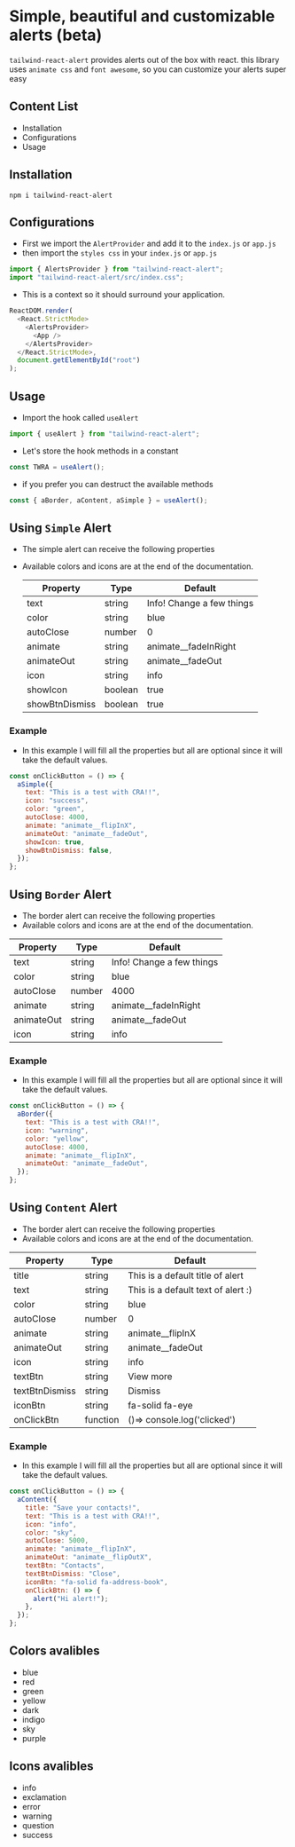 # Simple, beautiful and customizable alerts (beta)

`tailwind-react-alert` provides alerts out of the box with react.
this library uses `animate css` and `font awesome`, so you can customize your alerts super easy

## Content List

- Installation
- Configurations
- Usage

## Installation

`npm i tailwind-react-alert`

## Configurations

- First we import the `AlertProvider` and add it to the `index.js` or `app.js`
- then import the `styles css` in your `index.js` or `app.js`

```javascript
import { AlertsProvider } from "tailwind-react-alert";
import "tailwind-react-alert/src/index.css";
```

- This is a context so it should surround your application.

```javascript
ReactDOM.render(
  <React.StrictMode>
    <AlertsProvider>
      <App />
    </AlertsProvider>
  </React.StrictMode>,
  document.getElementById("root")
);
```

## Usage

- Import the hook called `useAlert`

```javascript
import { useAlert } from "tailwind-react-alert";
```

- Let's store the hook methods in a constant

```javascript
const TWRA = useAlert();
```

- if you prefer you can destruct the available methods

```javascript
const { aBorder, aContent, aSimple } = useAlert();
```

## Using `Simple` Alert

- The simple alert can receive the following properties
- Available colors and icons are at the end of the documentation.

  | Property       | Type    | Default                   |
  | -------------- | ------- | ------------------------- |
  | text           | string  | Info! Change a few things |
  | color          | string  | blue                      |
  | autoClose      | number  | 0                         |
  | animate        | string  | animate\_\_fadeInRight    |
  | animateOut     | string  | animate\_\_fadeOut        |
  | icon           | string  | info                      |
  | showIcon       | boolean | true                      |
  | showBtnDismiss | boolean | true                      |

### Example

- In this example I will fill all the properties but all are optional since it will take the default values.

```javascript
const onClickButton = () => {
  aSimple({
    text: "This is a test with CRA!!",
    icon: "success",
    color: "green",
    autoClose: 4000,
    animate: "animate__flipInX",
    animateOut: "animate__fadeOut",
    showIcon: true,
    showBtnDismiss: false,
  });
};
```

## Using `Border` Alert

- The border alert can receive the following properties
- Available colors and icons are at the end of the documentation.

| Property   | Type   | Default                   |
| ---------- | ------ | ------------------------- |
| text       | string | Info! Change a few things |
| color      | string | blue                      |
| autoClose  | number | 4000                      |
| animate    | string | animate\_\_fadeInRight    |
| animateOut | string | animate\_\_fadeOut        |
| icon       | string | info                      |

### Example

- In this example I will fill all the properties but all are optional since it will take the default values.

```javascript
const onClickButton = () => {
  aBorder({
    text: "This is a test with CRA!!",
    icon: "warning",
    color: "yellow",
    autoClose: 4000,
    animate: "animate__flipInX",
    animateOut: "animate__fadeOut",
  });
};
```

## Using `Content` Alert

- The border alert can receive the following properties
- Available colors and icons are at the end of the documentation.

| Property       | Type     | Default                            |
| -------------- | -------- | ---------------------------------- |
| title          | string   | This is a default title of alert   |
| text           | string   | This is a default text of alert :) |
| color          | string   | blue                               |
| autoClose      | number   | 0                                  |
| animate        | string   | animate\_\_flipInX                 |
| animateOut     | string   | animate\_\_fadeOut                 |
| icon           | string   | info                               |
| textBtn        | string   | View more                          |
| textBtnDismiss | string   | Dismiss                            |
| iconBtn        | string   | fa-solid fa-eye                    |
| onClickBtn     | function | ()=> console.log('clicked')        |

### Example

- In this example I will fill all the properties but all are optional since it will take the default values.

```javascript
const onClickButton = () => {
  aContent({
    title: "Save your contacts!",
    text: "This is a test with CRA!!",
    icon: "info",
    color: "sky",
    autoClose: 5000,
    animate: "animate__flipInX",
    animateOut: "animate__flipOutX",
    textBtn: "Contacts",
    textBtnDismiss: "Close",
    iconBtn: "fa-solid fa-address-book",
    onClickBtn: () => {
      alert("Hi alert!");
    },
  });
};
```

## Colors avalibles

- blue
- red
- green
- yellow
- dark
- indigo
- sky
- purple

## Icons avalibles

- info
- exclamation
- error
- warning
- question
- success
